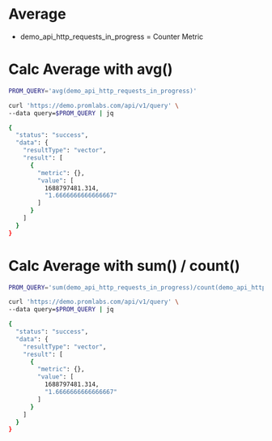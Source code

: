 # Average

- demo_api_http_requests_in_progress = Counter Metric

# Calc Average with avg()
```bash
PROM_QUERY='avg(demo_api_http_requests_in_progress)'

curl 'https://demo.promlabs.com/api/v1/query' \
--data query=$PROM_QUERY | jq

{
  "status": "success",
  "data": {
    "resultType": "vector",
    "result": [
      {
        "metric": {},
        "value": [
          1688797481.314,
          "1.6666666666666667"
        ]
      }
    ]
  }
}
```

# Calc Average with sum() / count()
```bash
PROM_QUERY='sum(demo_api_http_requests_in_progress)/count(demo_api_http_requests_in_progress)'

curl 'https://demo.promlabs.com/api/v1/query' \
--data query=$PROM_QUERY | jq

{
  "status": "success",
  "data": {
    "resultType": "vector",
    "result": [
      {
        "metric": {},
        "value": [
          1688797481.314,
          "1.6666666666666667"
        ]
      }
    ]
  }
}
```